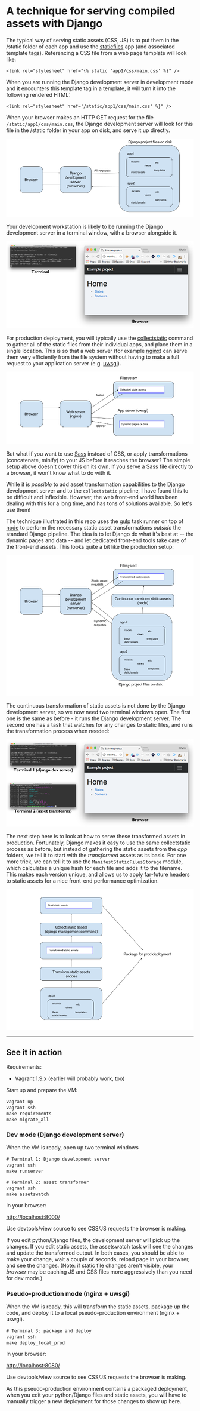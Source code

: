 # A technique for serving compiled assets with Django

The typical way of serving static assets (CSS, JS) is to put them in the /static folder of each app and use the [staticfiles](https://docs.djangoproject.com/en/1.11/howto/static-files/) app (and associated template tags). Referencing a CSS file from a web page template will look like:

```
<link rel="stylesheet" href="{% static 'app1/css/main.css' %}" />
```

When you are running the Django development server in development mode and it encounters this template tag in a template, it will turn it into the following rendered HTML:

```
<link rel="stylesheet" href='/static/app1/css/main.css' %}" />
```

When your browser makes an HTTP GET request for the file `/static/app1/css/main.css`, the Django development server will look for this file in the /static folder in your app on disk, and serve it up directly.

![Typical Django static files development](readme/img/django-local-dev-1.png)

Your development workstation is likely to be running the Django development server in a terminal window, with a browser alongside it.

![Typical Django static files development](readme/img/django-local-dev-1a.png)

For production deployment, you will typically use the [collectstatic](https://docs.djangoproject.com/en/1.11/ref/contrib/staticfiles/#django-admin-collectstatic) command to gather all of the static files from their individual apps, and place them in a single location. This is so that a web server (for example [nginx](https://www.nginx.com/)) can serve them very efficiently from the file system without having to make a full request to your application server (e.g. [uwsgi](https://uwsgi-docs.readthedocs.io/en/latest/)).

![Django prod deployment](readme/img/django-prod-1.png)


But what if you want to use [Sass](http://sass-lang.com/) instead of CSS, or apply transformations (concatenate, minify) to your JS before it reaches the browser? The simple setup above doesn't cover this on its own. If you serve a Sass file directly to a browser, it won't know what to do with it.

While it is _possible_ to add asset transformation capabilities to the Django development server and to the `collectstatic` pipeline, I have found this to be difficult and inflexible. However, the web front-end world has been dealing with this for a long time, and has tons of solutions available. So let's use them!

The technique illustrated in this repo uses the [gulp](http://gulpjs.com/) task runner on top of [node](https://nodejs.org/en/) to perform the necessary static asset transformations _outside_ the standard Django pipeline. The idea is to let Django do what it's best at -- the dynamic pages and data -- and let dedicated front-end tools take care of the front-end assets. This looks quite a bit like the production setup:

![Django static files development with front-end build step](readme/img/django-local-dev-2.png)

The continuous transformation of static assets is not done by the Django development server, so we now need two terminal windows open. The first one is the same as before - it runs the Django development server. The second one has a task that watches for any changes to static files, and runs the transformation process when needed:

![Django static files development with front-end build step](readme/img/django-local-dev-2a.png)

The next step here is to look at how to serve these transformed assets in production. Fortunately, Django makes it easy to use the same collectstatic process as before, but instead of gathering the static assets from the _app_ folders, we tell it to start with the _transformed_ assets as its basis. For one more trick, we can tell it to use the `ManifestStaticFilesStorage` module, which calculates a unique hash for each file and adds it to the filename. This makes each version unique, and allows us to apply far-future headers to static assets for a nice front-end performance optimization.

![Django build for production](readme/img/django-build-2.png)


----

## See it in action

Requirements:

* Vagrant 1.9.x (earlier will probably work, too)

Start up and prepare the VM:

```
vagrant up
vagrant ssh
make requirements
make migrate_all
```

### Dev mode (Django development server)

When the VM is ready, open up two terminal windows

```
# Terminal 1: Django development server
vagrant ssh
make runserver
```

```
# Terminal 2: asset transformer
vagrant ssh
make assetswatch
```

In your browser:

[http://localhost:8000/](http://localhost:8000/)

Use devtools/view source to see CSS/JS requests the browser is making.

If you edit python/Django files, the development server will pick up the changes. If you edit static assets, the assetswatch task will see the changes and update the transformed output. In both cases, you should be able to make your change, wait a couple of seconds, reload page in your browser, and see the changes. (Note: if static file changes aren't visible, your _browser_ may be caching JS and CSS files more aggressively than you need for dev mode.)

### Pseudo-production mode (nginx + uwsgi)

When the VM is ready, this will transform the static assets, package up the code, and deploy it to a local pseudo-production environment (nginx + uswgi).

```
# Terminal 3: package and deploy
vagrant ssh
make deploy_local_prod
```

In your browser:

[http://localhost:8080/](http://localhost:8080/)

Use devtools/view source to see CSS/JS requests the browser is making.

As this pseudo-production environment contains a packaged deployment, when you edit your python/Django files and static assets, you will have to manually trigger a new deployment for those changes to show up here.
